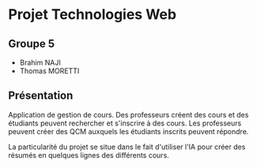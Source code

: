 # Projet Technologies Web

## Groupe 5

- Brahim NAJI
- Thomas MORETTI

## Présentation

Application de gestion de cours. Des professeurs créent des cours et des étudiants peuvent rechercher et s'inscrire
à des cours. Les professeurs peuvent créer des QCM auxquels les étudiants inscrits peuvent répondre.

La particularité du projet se situe dans le fait d'utiliser l'IA pour créer des résumés en quelques lignes des différents
cours.
